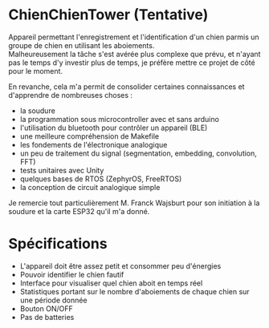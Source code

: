 # ChienChienTower (Tentative)
Appareil permettant l'enregistrement et l'identification d'un chien parmis un groupe de chien en utilisant les aboiements.  
Malheureusement la tâche s'est avérée plus complexe que prévu, et n'ayant pas le temps d'y investir plus de temps, je préfère mettre ce projet de côté pour le moment.  

En revanche, cela m'a permit de consolider certaines connaissances et d'apprendre de nombreuses choses :
- la soudure
- la programmation sous microcontroller avec et sans arduino
- l'utilisation du bluetooth pour contrôler un appareil (BLE)
- une meilleure compréhension de Makefile
- les fondements de l'électronique analogique
- un peu de traitement du signal (segmentation, embedding, convolution, FFT)
- tests unitaires avec Unity
- quelques bases de RTOS (ZephyrOS, FreeRTOS)
- la conception de circuit analogique simple

Je remercie tout particulièrement M. Franck Wajsburt pour son initiation à la soudure et la carte ESP32 qu'il m'a donné.

# Spécifications
- L'appareil doit être assez petit et consommer peu d'énergies
- Pouvoir identifier le chien fautif
- Interface pour visualiser quel chien aboit en temps réel
- Statistiques portant sur le nombre d'aboiements de chaque chien sur une période donnée
- Bouton ON/OFF
- Pas de batteries


